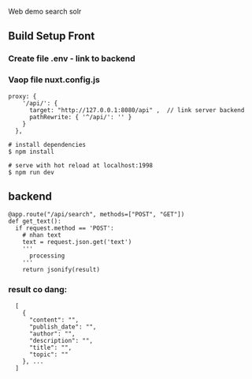 Web demo search solr

## Build Setup Front
### Create file .env - link to backend 
### Vaop file nuxt.config.js
```
proxy: {
    '/api/': {
      target: "http://127.0.0.1:8080/api" ,  // link server backend
      pathRewrite: { '^/api/': '' }
    }
  },
```

```
# install dependencies
$ npm install

# serve with hot reload at localhost:1998
$ npm run dev

```

## backend
```
@app.route("/api/search", methods=["POST", "GET"])
def get_text():
  if request.method == 'POST':
    # nhan text 
    text = request.json.get('text')
    '''
      processing 
    '''
    return jsonify(result)
```

### result co dang: 
```
  [ 
    {
      "content": "",
      "publish_date": "",
      "author": "",
      "description": "",
      "title": "",
      "topic": "" 
    }, ...
  ]
```
